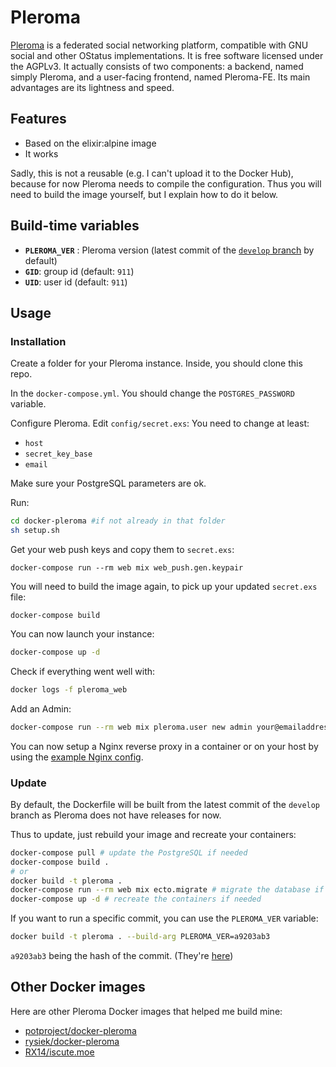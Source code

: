 # Pleroma

[Pleroma](https://pleroma.social/) is a federated social networking platform, compatible with GNU social and other OStatus implementations. It is free software licensed under the AGPLv3.
It actually consists of two components: a backend, named simply Pleroma, and a user-facing frontend, named Pleroma-FE.
Its main advantages are its lightness and speed.

## Features

- Based on the elixir:alpine image
- It works

Sadly, this is not a reusable (e.g. I can't upload it to the Docker Hub), because for now Pleroma needs to compile the configuration. 
Thus you will need to build the image yourself, but I explain how to do it below.

## Build-time variables

- **`PLEROMA_VER`** : Pleroma version (latest commit of the [`develop` branch](https://git.pleroma.social/pleroma/pleroma) by default)
- **`GID`**: group id (default: `911`)
- **`UID`**: user id (default: `911`)

## Usage

### Installation

Create a folder for your Pleroma instance. Inside, you should clone this repo.

In the `docker-compose.yml`. You should change the `POSTGRES_PASSWORD` variable.


Configure Pleroma. Edit `config/secret.exs`:
You need to change at least:

- `host`
- `secret_key_base`
- `email`

Make sure your PostgreSQL parameters are ok.


Run:
```sh
cd docker-pleroma #if not already in that folder
sh setup.sh
```


Get your web push keys and copy them to `secret.exs`:

```
docker-compose run --rm web mix web_push.gen.keypair
```

You will need to build the image again, to pick up your updated `secret.exs` file:

```
docker-compose build
```

You can now launch your instance:

```sh
docker-compose up -d
```

Check if everything went well with:

```sh
docker logs -f pleroma_web
```

Add an Admin:
```sh
docker-compose run --rm web mix pleroma.user new admin your@emailaddress.com --admin
```

You can now setup a Nginx reverse proxy in a container or on your host by using the [example Nginx config](https://git.pleroma.social/pleroma/pleroma/blob/develop/installation/pleroma.nginx).

### Update

By default, the Dockerfile will be built from the latest commit of the `develop` branch as Pleroma does not have releases for now.

Thus to update, just rebuild your image and recreate your containers:

```sh
docker-compose pull # update the PostgreSQL if needed
docker-compose build .
# or
docker build -t pleroma .
docker-compose run --rm web mix ecto.migrate # migrate the database if needed
docker-compose up -d # recreate the containers if needed
```

If you want to run a specific commit, you can use the `PLEROMA_VER` variable:

```sh
docker build -t pleroma . --build-arg PLEROMA_VER=a9203ab3
```

`a9203ab3` being the hash of the commit. (They're [here](https://git.pleroma.social/pleroma/pleroma/commits/develop))

## Other Docker images

Here are other Pleroma Docker images that helped me build mine:

- [potproject/docker-pleroma](https://github.com/potproject/docker-pleroma)
- [rysiek/docker-pleroma](https://git.pleroma.social/rysiek/docker-pleroma)
- [RX14/iscute.moe](https://github.com/RX14/kurisu.rx14.co.uk/blob/master/services/iscute.moe/pleroma/Dockerfile)
